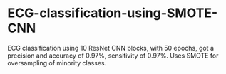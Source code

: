 # ECG-classification-using-SMOTE-CNN
ECG classification using 10 ResNet CNN blocks, with 50 epochs, got a precision and accuracy of 0.97%, sensitivity of 0.97%. Uses SMOTE for oversampling of minority classes.  
